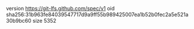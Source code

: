 version https://git-lfs.github.com/spec/v1
oid sha256:31b963fe84039547717d9a9ff55b989425007ea1b52b0fec2a5e521a30b9bc60
size 5352
